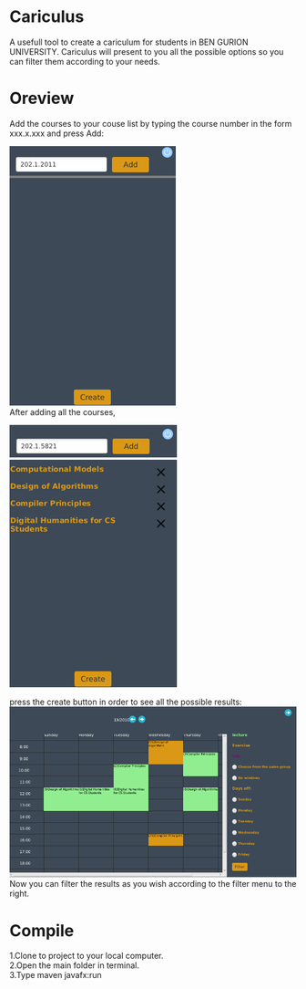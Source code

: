 # Cariculus
A usefull tool to create a cariculum for students in BEN GURION UNIVERSITY. Cariculus will present to you all the possible options so you can filter them according to your needs.<br/>
# Oreview
Add the courses to your couse list by typing the course number in the form xxx.x.xxx and press Add:<br/>


 <img src="./img/openScreen.png"><br/>
After adding all the courses,<br/>


 <img src="./img/courseList.png"><br/>
 
 
  press the create button in order to see all the possible results:<br/>
   <img src="./img/resultList.png"></br>
Now you can filter the results as you wish according to the filter menu to the right.
# Compile
1.Clone to project to your local computer.<br/>
2.Open the main folder in terminal.<br/>
3.Type maven javafx:run<br/>
